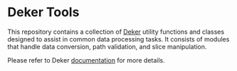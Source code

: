 # Deker Tools 

This repository contains a collection of [Deker](https://github.com/openweathermap/deker) utility
functions and classes designed to assist in common data processing tasks. It consists of modules
that handle data conversion, path validation, and slice manipulation.

Please refer to Deker [documentation](https://docs.deker.io) for more details.